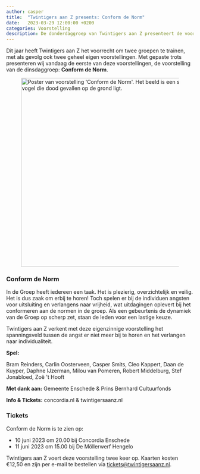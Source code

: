 ```yaml
---
author: casper
title:  "Twintigers aan Z presents: Conform de Norm"
date:   2023-03-29 12:00:00 +0200
categories: Voorstelling
description: De donderdaggroep van Twintigers aan Z presenteert de voorstelling Conform de Norm, op 10 en 11 juni 2023 gespeeld in Enschede en Hengelo.
---
```


Dit jaar heeft Twintigers aan Z het voorrecht om twee groepen te trainen, met als gevolg ook twee geheel eigen voorstellingen. Met gepaste trots presenteren wij vandaag de eerste van deze voorstellingen, de voorstelling van de dinsdaggroep: **Conform de Norm**.

<figure class="aligncenter">
	<img src="{{"/assets/images/posters/ConformDeNorm.jpeg" | absolute_url}}" width="800" height="508" alt="Poster van voorstelling 'Conform de Norm'. Het beeld is een silhouet van vogels zittend op een boomtak, en één vogel die dood gevallen op de grond ligt." />
</figure>

<!--more-->

### Conform de Norm

In de Groep heeft iedereen een taak. Het is plezierig, overzichtelijk en veilig. Het is dus zaak om erbij te horen! Toch spelen er bij de individuen angsten voor uitsluiting en verlangens naar vrijheid, wat uitdagingen oplevert bij het conformeren aan de normen in de groep. Als een gebeurtenis de dynamiek van de Groep op scherp zet, staan de leden voor een lastige keuze.

Twintigers aan Z verkent met deze eigenzinnige voorstelling het spanningsveld tussen de angst er niet meer bij te horen en het verlangen naar individualiteit.

**Spel:**

Bram Reinders, Carlin Oosterveen, Casper Smits, Cleo Kappert, Daan de Kuyper, Daphne lJzerman, Milou van Pomeren, Robert Middelburg, Stef Jonabloed, Zoë 't Hooft

**Met dank aan:**
Gemeente Enschede & Prins Bernhard Cultuurfonds

**Info & Tickets:**
concordia.nl & twintigersaanz.nl

### Tickets

Conform de Norm is te zien op:
* 10 juni 2023 om 20.00 bij Concordia Enschede
* 11 juni 2023 om 15.00 bij De Möllerwerf Hengelo

Twintigers aan Z voert deze voorstelling twee keer op. Kaarten kosten €12,50 en zijn per e-mail te bestellen via <a target="_blank" href="mailto:tickets@twintigersaanz.nl?subject=Bestelling Conform%20de%20Norm&body=Beste%20Twintigers%20aan%20Z,%0A%0AIk%20zou%20graag%20kaarten%20willen%20bestellen%20voor%20de%20voorstelling%20Conform%20de%20Norm.%0A%0A" >tickets@twintigersaanz.nl</a>.
